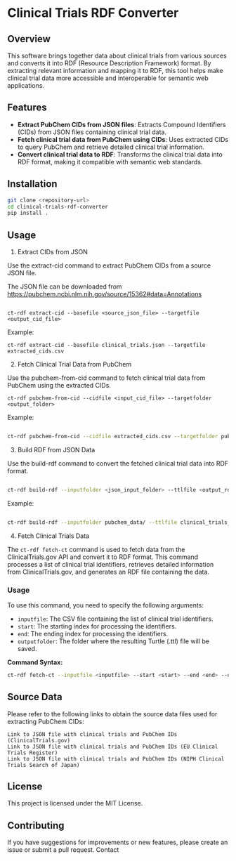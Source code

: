 # Clinical Trials RDF Converter

## Overview

This software brings together data about clinical trials from various sources and converts it into RDF (Resource Description Framework) format. By extracting relevant information and mapping it to RDF, this tool helps make clinical trial data more accessible and interoperable for semantic web applications.

## Features

- **Extract PubChem CIDs from JSON files**: Extracts Compound Identifiers (CIDs) from JSON files containing clinical trial data.
- **Fetch clinical trial data from PubChem using CIDs**: Uses extracted CIDs to query PubChem and retrieve detailed clinical trial information.
- **Convert clinical trial data to RDF**: Transforms the clinical trial data into RDF format, making it compatible with semantic web standards.

## Installation

```bash
git clone <repository-url>
cd clinical-trials-rdf-converter
pip install .
```

## Usage

1. Extract CIDs from JSON

Use the extract-cid command to extract PubChem CIDs from a source JSON file.

The JSON file can be downloaded from https://pubchem.ncbi.nlm.nih.gov/source/15362#data=Annotations

```

ct-rdf extract-cid --basefile <source_json_file> --targetfile <output_cid_file>
```

Example:

```
ct-rdf extract-cid --basefile clinical_trials.json --targetfile extracted_cids.csv
```

2. Fetch Clinical Trial Data from PubChem

Use the pubchem-from-cid command to fetch clinical trial data from PubChem using the extracted CIDs.

```
ct-rdf pubchem-from-cid --cidfile <input_cid_file> --targetfolder <output_folder>
```

Example:

```bash

ct-rdf pubchem-from-cid --cidfile extracted_cids.csv --targetfolder pubchem_data/
```

3. Build RDF from JSON Data

Use the build-rdf command to convert the fetched clinical trial data into RDF format.

```bash

ct-rdf build-rdf --inputfolder <json_input_folder> --ttlfile <output_rdf_ttl_file>
```
Example:

```bash

ct-rdf build-rdf --inputfolder pubchem_data/ --ttlfile clinical_trials_data.ttl
```

4. Fetch Clinical Trials Data

The `ct-rdf fetch-ct` command is used to fetch data from the ClinicalTrials.gov API and convert it to RDF format. This command processes a list of clinical trial identifiers, retrieves detailed information from ClinicalTrials.gov, and generates an RDF file containing the data.

### Usage

To use this command, you need to specify the following arguments:

- `inputfile`: The CSV file containing the list of clinical trial identifiers.
- `start`: The starting index for processing the identifiers.
- `end`: The ending index for processing the identifiers.
- `outputfolder`: The folder where the resulting Turtle (.ttl) file will be saved.

**Command Syntax:**

```sh
ct-rdf fetch-ct --inputfile <inputfile> --start <start> --end <end> --outputfolder <outputfolder>
```

## Source Data

Please refer to the following links to obtain the source data files used for extracting PubChem CIDs:

    Link to JSON file with clinical trials and PubChem IDs (ClinicalTrials.gov)
    Link to JSON file with clinical trials and PubChem IDs (EU Clinical Trials Register)
    Link to JSON file with clinical trials and PubChem IDs (NIPH Clinical Trials Search of Japan)

## License

This project is licensed under the MIT License.

## Contributing

If you have suggestions for improvements or new features, please create an issue or submit a pull request.
Contact


